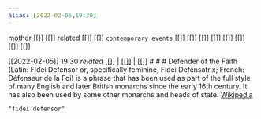 ```yaml
---
alias: [2022-02-05,19:30]
---
```

 mother [[]] [[]]
 related [[]] [[]]
 `contemporary events` [[]] [[]] [[]] [[]] [[]] [[]] [[]] [[]]

[[2022-02-05]] 19:30 _related_ [[]] | [[]] | [[]] # # #
Defender of the Faith (Latin: Fidei Defensor or, specifically feminine, Fidei Defensatrix; French: Défenseur de la Foi) is a phrase that has been used as part of the full style of many English and later British monarchs since the early 16th century. It has also been used by some other monarchs and heads of state.
[Wikipedia](https://en.wikipedia.org/wiki/Defender%20of%20the%20Faith)
```query
"fidei defensor"
```